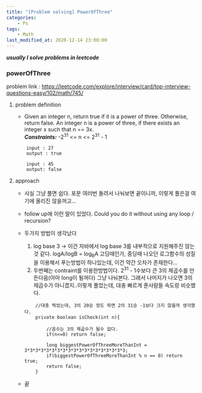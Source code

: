 ```yaml
---
title: "[Problem solving] PowerOfThree"
categories:
    - Ps
tags:
    - Math
last_modified_at: 2020-12-14 23:00:00
---
```

***usually I solve problems in leetcode***
### powerOfThree  <br>

problem link : https://leetcode.com/explore/interview/card/top-interview-questions-easy/102/math/745/

1. problem definition
    - Given an integer n, return true if it is a power of three. Otherwise, return false. An integer n is a power of three, if there exists an integer x such that n == 3x. <br>
    ***Constraints:*** -2<sup>31</sup> <= n <= 2<sup>31</sup> - 1
    ```
        input : 27
        output : true
    
        input : 45
        output: false
    ```

2. approach
    - 사실 그냥 풀면 쉽다. 포문 여러번 돌려서 나눠보면 끝이니까, 이렇게 풀은걸 여기에 올리진 않을꺼고...
    - follow up에 이런 말이 있었다.  Could you do it without using any loop / recursion?
    - 두가지 방법이 생각났다
        1. log base 3 -> 이건 자바에서 log base 3를 내부적으로 지원해주진 않는것 같다. logA/logB = log<sub>B</sub>A 고딩때인가, 중딩때 나오던 로그함수의 성질을 이용해서 푸는방법이 하나있는데, 이건 약간 오차가 존재한다... 
        2. 두번째는 contraint를 이용한방법이다. 2<sup>31</sup> - 1수보다 큰 3의 제곱수를 만든다음(아마 long이 될꺼다) 그냥 나눠본다. 그래서 나머지가 나오면 3의 제곱수가 아니겠지..이렇게 풀었는데, 대충 빠르게 푼사람들 속도랑 비슷했다.
        ```
            //대충 찍었는데, 3의 20승 정도 하면 2의 31승 -1보다 크지 않을까 생각했다.
            private boolean isCheck(int n){
        
                //음수는 3의 제곱수가 될수 없다.
                if(n<=0) return false;
        
                long biggestPowerOfThreeMoreThanInt = 3*3*3*3*3*3*3*3*3*3*3*3*3*3*3*3*3*3*3;
                if(biggestPowerOfThreeMoreThanInt % n == 0) return true;
                return false;
            }
        ```

    - 끝